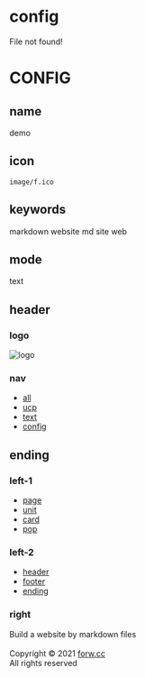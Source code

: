# config

File not found!

# CONFIG

## name

demo

## icon

`image/f.ico`

## keywords

markdown website md site web

## mode

text

## header

### logo

![logo](image/logo.png)

### nav

- [all](index.php)
- [ucp](index.php?f=ucp)
- [text](index.php?f=text)
- [config](index.php?f=config)

## ending

### left-1

- [page](index.php?f=page)
- [unit](index.php?f=unit)
- [card](index.php?f=card)
- [pop](index.php?f=pop)

### left-2

- [header](index.php?f=header)
- [footer](index.php?f=footer)
- [ending](index.php?f=ending)

### right

Build a website by markdown files  
<br>
Copyright © 2021 [forw.cc](http://forw.cc)   
All rights reserved  

